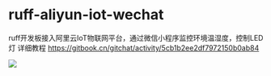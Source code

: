 # ruff-aliyun-iot-wechat
ruff开发板接入阿里云IoT物联网平台，通过微信小程序监控环境温湿度，控制LED灯
详细教程 https://gitbook.cn/gitchat/activity/5cb1b2ee2df7972150b0ab84

![](https://cdn.nlark.com/yuque/0/2019/png/106007/1555335751798-1d55b0d1-f9d0-47ad-a3e7-e46dba98e397.png)

